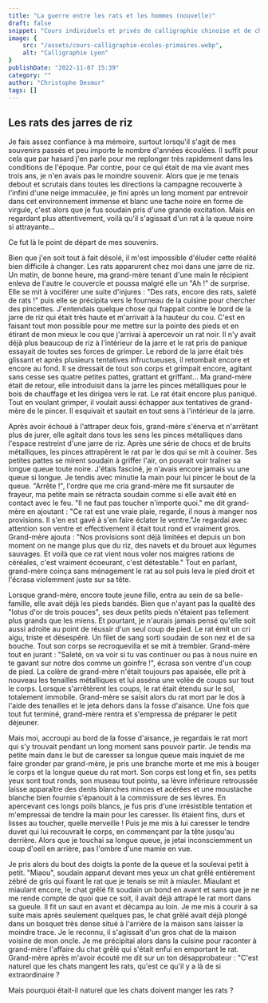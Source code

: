 ```yaml
---
title: "La guerre entre les rats et les hommes (nouvelle)"
draft: false
snippet: "Cours individuels et privés de calligraphie chinoise et de chinois."
image: {
    src: "/assets/cours-calligraphie-ecoles-primaires.webp",
    alt: "Calligraphie Lyon"
}
publishDate: "2022-11-07 15:39"
category: ""
author: "Christophe Desmur"
tags: []
---
```



## Les rats des jarres de riz

Je fais assez confiance à ma mémoire, surtout lorsqu'il s'agit de mes souvenirs passés et peu importe le nombre d'années écoulées. Il suffit pour cela que par hasard j'en parle pour me replonger très rapidement dans les conditions de l'époque. Par contre, pour ce qui était de ma vie avant mes trois ans, je n'en avais pas le moindre souvenir. Alors que je me tenais debout et scrutais dans toutes les directions la campagne recouverte à l'infini d'une neige immaculée, je fini après un long moment par entrevoir dans cet environnement immense et blanc une tache noire en forme de virgule, c'est alors que je fus soudain pris d'une grande excitation. Mais en regardant plus attentivement, voilà qu'il s'agissait d'un rat à la queue noire si attrayante...

Ce fut là le point de départ de mes souvenirs.

Bien que j'en soit tout à fait désolé, il m'est impossible d'éluder cette réalité bien difficile à changer. Les rats apparurent chez moi dans une jarre de riz. Un matin, de bonne heure, ma grand-mère tenant d'une main le récipient enleva de l'autre le couvercle et poussa malgré elle un "Ah !" de surprise. Elle se mit à vociférer une suite d'injures : "Des rats, encore des rats, saleté de rats !" puis elle se précipita vers le fourneau de la cuisine pour chercher des pincettes. J'entendais quelque chose qui frappait contre le bord de la jarre de riz qui était très haute et m'arrivait à la hauteur du cou. C'est en faisant tout mon possible pour me mettre sur la pointe des pieds et en étirant de mon mieux le cou que j'arrivai à apercevoir un rat noir. Il n'y avait déjà plus beaucoup de riz à l'intérieur de la jarre et le rat pris de panique essayait de toutes ses forces de grimper. Le rebord de la jarre était très glissant et après plusieurs tentatives infructueuses, il retombait encore et encore au fond. Il se dressait de tout son corps et grimpait encore, agitant sans cesse ses quatre petites pattes, grattant et griffant... Ma grand-mère était de retour, elle introduisit dans la jarre les pinces métalliques pour le bois de chauffage et les dirigea vers le rat. Le rat était encore plus paniqué. Tout en voulant grimper, il voulait aussi échapper aux tentatives de grand-mère de le pincer. Il esquivait et sautait en tout sens à l'intérieur de la jarre.

Après avoir échoué à l'attraper deux fois, grand-mère s'énerva et n'arrêtant plus de jurer, elle agitait dans tous les sens les pinces métalliques dans l'espace restreint d'une jarre de riz. Après une série de chocs et de bruits métalliques, les pinces attrapèrent le rat par le dos qui se mit à couiner. Ses petites pattes se mirent soudain à griffer l'air, on pouvait voir traîner sa longue queue toute noire. J'étais fasciné, je n'avais encore jamais vu une queue si longue. Je tendis avec minutie la main pour lui pincer le bout de la queue. "Arrête !", l'ordre que me cria grand-mère me fit sursauter de frayeur, ma petite main se rétracta soudain comme si elle avait été en contact avec le feu. "Il ne faut pas toucher n'importe quoi." me dit grand-mère en ajoutant : "Ce rat est une vraie plaie, regarde, il nous à manger nos provisions. Il s'en est gavé à s'en faire éclater le ventre."Je regardai avec attention son ventre et effectivement il était tout rond et vraiment gros. Grand-mère ajouta : "Nos provisions sont déjà limitées et depuis un bon moment on ne mange plus que du riz, des navets et du brouet aux légumes sauvages. Et voilà que ce rat vient nous voler nos maigres rations de céréales, c'est vraiment écoeurant, c'est détestable." Tout en parlant, grand-mère coinça sans ménagement le rat au sol puis leva le pied droit et l'écrasa violemment juste sur sa tête.

Lorsque grand-mère, encore toute jeune fille, entra au sein de sa belle-famille, elle avait déjà les pieds bandés. Bien que n'ayant pas la qualité des "lotus d'or de trois pouces", ses deux petits pieds n'étaient pas tellement plus grands que les miens. Et pourtant, je n'aurais jamais pensé qu'elle soit aussi adroite au point de réussir d'un seul coup de pied. Le rat émit un cri aigu, triste et désespéré. Un filet de sang sorti soudain de son nez et de sa bouche. Tout son corps se recroquevilla et se mit à trembler. Grand-mère tout en jurant : "Saleté, on va voir si tu vas continuer ou pas à nous nuire en te gavant sur notre dos comme un goinfre !", écrasa son ventre d'un coup de pied. La colère de grand-mère n'était toujours pas apaisée, elle prit à nouveau les tenailles métalliques et lui asséna une volée de coups sur tout le corps. Lorsque s'arrêtèrent les coups, le rat était étendu sur le sol, totalement immobile. Grand-mère se saisit alors du rat mort par le dos à l'aide des tenailles et le jeta dehors dans la fosse d'aisance. Une fois que tout fut terminé, grand-mère rentra et s'empressa de préparer le petit déjeuner.

Mais moi, accroupi au bord de la fosse d'aisance, je regardais le rat mort qui s'y trouvait pendant un long moment sans pouvoir partir. Je tendis ma petite main dans le but de caresser sa longue queue mais inquiet de me faire gronder par grand-mère, je pris une branche morte et me mis à bouger le corps et la longue queue du rat mort. Son corps est long et fin, ses petits yeux sont tout ronds, son museau tout pointu, sa lèvre inférieure retroussée laisse apparaître des dents blanches minces et acérées et une moustache blanche bien fournie s'épanouit à la commissure de ses lèvres. En apercevant ces longs poils blancs, je fus pris d'une irrésistible tentation et m'empressai de tendre la main pour les caresser. Ils étaient fins, durs et lisses au toucher, quelle merveille ! Puis je me mis à lui caresser le tendre duvet qui lui recouvrait le corps, en commençant par la tête jusqu'au derrière. Alors que je touchai sa longue queue, je jetai inconsciemment un coup d'oeil en arrière, pas l'ombre d'une mamie en vue.

Je pris alors du bout des doigts la ponte de la queue et la soulevai petit à petit. "Miaou", soudain apparut devant mes yeux un chat grêlé entièrement zébré de gris qui fixant le rat que je tenais se mit à miauler. Miaulant et miaulant encore, le chat grêlé fit soudain un bond en avant et sans que je ne me rende compte de quoi que ce soit, il avait déjà attrapé le rat mort dans sa gueule. Il fit un saut en avant et décampa au loin. Je me mis à courir à sa suite mais après seulement quelques pas, le chat grêlé avait déjà plongé dans un bosquet très dense situé à l'arrière de la maison sans laisser la moindre trace. Je le reconnu, il s'agissait d'un gros chat de la maison voisine de mon oncle. Je me précipitai alors dans la cuisine pour raconter à grand-mère l'affaire du chat grêlé qui s'était enfui en emportant le rat. Grand-mère après m'avoir écouté me dit sur un ton désapprobateur : "C'est naturel que les chats mangent les rats, qu'est ce qu'il y a là de si extraordinaire ?

Mais pourquoi était-il naturel que les chats doivent manger les rats ?
